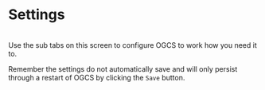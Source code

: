 # Settings
<br/>
Use the sub tabs on this screen to configure OGCS to work how you need it to.

Remember the settings do not automatically save and will only persist through a restart of OGCS by clicking the `Save` button.
